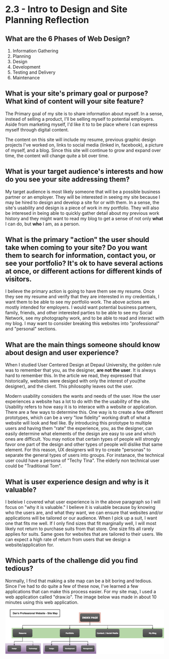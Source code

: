 # 2.3 - Intro to Design and Site Planning Reflection

## What are the 6 Phases of Web Design?

1.  Information Gathering
2.  Planning
3.  Design
4.  Development
5.  Testing and Delivery
6.  Maintenance

## What is your site's primary goal or purpose? What kind of content will your site feature?

The Primary goal of my site is to share information about myself. In a sense, instead of selling a product, I'll be selling myself to potential employers. Aside from marketing myself, I'd like it to to be place where I can express myself through digital content.

The content on this site will include my resume, previous graphic design projects I've worked on, links to social media (linked in, facebook), a picture of myself, and a blog. Since this site will continue to grow and expand over time, the content will change quite a bit over time.

## What is your target audience's interests and how do you see your site addressing them?

My target audience is most likely someone that will be a possible business partner or an employer.  They will be interested in seeing my site because I may be hired to design and develop a site for or with them. In a sense, the site's usability and design is a piece of work in my portfolio. They will also be interesed in being able to quickly gather detail about my previous work history and they might want to read my blog to get a sense of not only **what** I can do, but **who** I am, as a person.

## What is the primary "action" the user should take when coming to your site? Do you want them to search for information, contact you, or see your portfolio? It's ok to have several actions at once, or different actions for different kinds of visitors.

I believe the primary action is going to have them see my resume. Once they see my resume and verify that they are interested in my credentials, I want them to be able to see my portfolio work. The above actions are mostly intended for employers. I would want potential business partners, family, friends, and other interested parties to be able to see my Social Network, see my photography work, and to be able to read and interact with my blog. I may want to consider breaking this websites into "professional" and "personal" sections.

## What are the main things someone should know about design and user experience?

When I studied User Centered Design at Depaul University, the golden rule was to remember that you, as the designer, **are not the user**. It is always hard to remember this.  In the article we read, they expressed that historically, websites were desiged with only the interest of you(the designer), and the client. This philosophy leaves out the user.

Modern usability considers the wants and needs of the user. How the user experiences a website has a lot to do with the the usability of the site. Usability refers to how easy it is to interace with a website or application. There are a few ways to determine this. One way is to create a few different prototypes, which can be a very "low fidelity" working draft of what a website will look and feel like. By introducing this prototype to multiple users and having them "rate" the experience, you, as the designer, can easily determine what elements of the design are easy to use and which ones are difficult. You may notice that certain types of people will strongly favor one part of the design and other types of people will dislike that same element.  For this reason, UX designers will try to create "personas" to separate the general types of users into groups. For instanace, the technical user could have a persona of "Techy Tina". The elderly non technical user could be "Traditional Tom".

##  What is user experience design and why is it valuable?

I beleive I covered what user experience is in the above paragraph so I will focus on "why it is valuable." I believe it is valuable because by knowing who the users are, and what they want, we can ensure that websites and/or applications will be tailored or our audience. When I pick up a suit, I want one that fits me well. If I only find sizes that fit marginally well, I will most likely not return to purchase suits from that store. One size fits all rarely applies for suits. Same goes for websites that are tailored to their users. We can expect a high rate of return from users that we design a website/application for.

## Which parts of the challenge did you find tedious?

Normally, I find that making a site map can be a bit boring and tedious. Since I've had to do quite a few of these now, I've learned a few applications that can make this process easier. For my site map, I used a web application called "draw.io". The image below was made in about 10 minutes using this web application.

![Dan's Site Map](imgs/Site-Map.png)